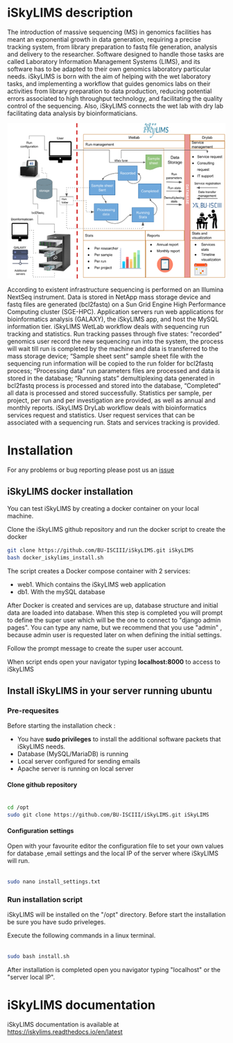 # iSkyLIMS description


The introduction of massive sequencing (MS) in genomics facilities has meant an exponential growth in data generation, requiring a precise tracking system, from library preparation to fastq file generation, analysis and delivery to the researcher. Software designed to handle those tasks are called Laboratory Information Management Systems (LIMS), and its software has to be adapted to their own genomics laboratory particular needs. iSkyLIMS is born with the aim of helping with the wet laboratory tasks, and implementing a workflow that guides genomics labs on their activities from library preparation to data production, reducing potential errors associated to high throughput technology, and facilitating the quality control of the sequencing. Also, iSkyLIMS connects the wet lab with dry lab facilitating data analysis by bioinformaticians.

<img src="https://github.com/BU-ISCIII/iSkyLIMS/blob/master/img/iSkyLIMS_scheme.png" width="900">

According to existent infrastructure sequencing is performed on an Illumina NextSeq instrument. Data is stored in NetApp mass storage device and fastq files are generated (bcl2fastq) on a Sun Grid Engine High Performance Computing cluster (SGE-HPC).
Application servers run web applications for bioinformatics analysis (GALAXY), the iSkyLIMS app, and host the MySQL information tier. iSkyLIMS WetLab workflow deals with sequencing run tracking and statistics. Run tracking passes through five states: "recorded” genomics user record the new sequencing run into the system, the process will wait till run is completed by the machine and data is transferred to the mass storage device; “Sample sheet sent” sample sheet file with the sequencing run information will be copied to the run folder for bcl2fastq process; “Processing data” run parameters files are processed and data is stored in the database; “Running stats” demultiplexing data generated in bcl2fastq process is processed and stored into the database, “Completed” all data is processed and stored successfully. Statistics per sample, per project, per run and per investigation are provided, as well as annual and monthly reports. iSkyLIMS DryLab workflow deals with bioinformatics services request and statistics. User request services that can be associated with a sequencing run. Stats and services tracking is provided.

# Installation



For any problems or bug reporting please post us an [issue](https://github.com/BU-ISCIII/iSkyLIMS/issues)

## iSkyLIMS docker installation
You can test iSkyLIMS by creating a docker container on your local machine.

Clone the iSkyLIMS github repository and run the docker script to create the docker


```bash
git clone https://github.com/BU-ISCIII/iSkyLIMS.git iSkyLIMS
bash docker_iskylims_install.sh
```
The script creates a Docker compose container with 2 services:

* web1. Which contains the iSkyLIMS web application
* db1. With the mySQL database

After Docker is created and services are up, database structure and initial data are loaded into database. When this step is completed you will
prompt to define the super user which will be the one to connect to "django admin pages". You can type any name, but we recommend that you use "admin" ,
because admin user is requested later on when defining the initial settings.

Follow the prompt message to create the super user account.

When script ends open your navigator typing **localhost:8000** to access to iSkyLIMS

## Install iSkyLIMS in your server running ubuntu
 
### Pre-requesites
Before starting the installation check :
-   You have **sudo privileges** to install the additional software packets that iSkyLIMS needs.
-   Database (MySQL/MariaDB) is running  
-   Local server configured for sending emails
-   Apache server is running on local server

#### Clone github repository
```bash

cd /opt
sudo git clone https://github.com/BU-ISCIII/iSkyLIMS.git iSkyLIMS
``` 
#### Configuration settings

Open with your favourite editor the configuration file to set your own values for
database ,email settings and the local IP of the server where iSkyLIMS will run.
```bash

sudo nano install_settings.txt
```

### Run installation script

iSkyLIMS will be installed on the "/opt" directory. Before start the installation be sure you have sudo priveleges.

Execute the following commands in a linux terminal.

```bash

sudo bash install.sh
```

After installation is completed open you navigator typing "localhost" or the "server local IP".

# iSkyLIMS documentation

iSkyLIMS documentation is available at https://iskylims.readthedocs.io/en/latest

